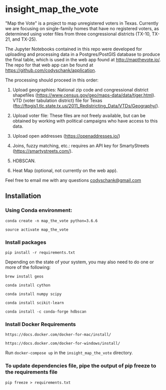 # insight_map_the_vote

"Map the Vote" is a project to map unregistered voters in Texas. Currently we are focusing on single-family homes that have no registered voters, as determined using voter files from three congressional districts (TX-10, TX-21, and TX-25).

The Jupyter Notebooks contained in this repo were developed for uploading and processing data in a Postgres/PostGIS database to produce the final table, which is used in the web app found at http://mapthevote.io/. The repo for that web app can be found at https://github.com/codyschank/application.

The processing should proceed in this order:

1) Upload geographies: National zip code and congressional district shapefiles (https://www.census.gov/geo/maps-data/data/tiger.html). VTD (voter tabulation district) file for Texas (ftp://ftpgis1.tlc.state.tx.us/2011_Redistricting_Data/VTDs/Geography/).

2) Upload voter file: These files are not freely available, but can be obtained by working with political campaigns who have access to this data.

3) Upload open addresses (https://openaddresses.io/)

4) Joins, fuzzy matching, etc.: requires an API key for SmartyStreets (https://smartystreets.com/).

5) HDBSCAN.

6) Heat Map (optional, not currently on the web app).


Feel free to email me with any questions codyschank@gmail.com


## Installation

### Using Conda environment:

`conda create -n map_the_vote python=3.6.6`

`source activate map_the_vote`

### Install packages

`pip install -r requirements.txt`

Depending on the state of your system, you may also need to do one or more of the following:

`brew install geos`

`conda install cython`

`conda install numpy scipy`

`conda install scikit-learn`

`conda install -c conda-forge hdbscan`

### Install Docker Requirements

`https://docs.docker.com/docker-for-mac/install/`

`https://docs.docker.com/docker-for-windows/install/`

Run `docker-compose up` in the `insight_map_the_vote` directory.


### To update dependencies file, pipe the output of pip freeze to the requirements file

`pip freeze > requirements.txt`

